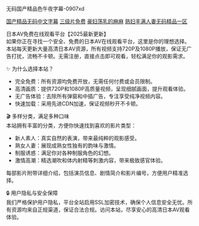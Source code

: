 无码国产精品色午夜字幕-0907xd

<a href="https://heiliaoe8ajia.pages.dev">国产精品无码中文字幕</a>
<a href="https://heiliaoxwd5i8.pages.dev">三级片免费</a>
<a href="https://heiliaoxqkkct.pages.dev">豪妇荡乳的麻麻</a>
<a href="https://heiliaoll4qsx.pages.dev">熟妇丰满人妻无码精品一区</a>

日本AV免费在线观看平台【2025最新更新】  
如果你正在寻找一个安全、免费的日本AV在线观看平台，这里是你的理想选择。本站每天更新大量高清日本AV资源，所有视频支持720P及1080P播放，保证无广告打扰，流畅不卡顿。无需注册，直接点击即可观看，轻松满足你的观影需求。

✨ 为什么选择本站？  
- 完全免费：所有资源均免费开放，无需任何付费或会员限制。  
- 高清画质：提供720P和1080P高质量视频，呈现细腻画面，提升观看体验。  
- 无广告体验：去除所有弹窗和中插广告，专注享受纯净视频内容。  
- 快速加载：采用先进CDN加速，保证视频秒开不卡顿。

🎬 多样分类，满足多种口味  
本站拥有丰富的分类，方便你快速找到喜欢的影片类型：  
- 新人素人：真实自然的表演，带来最纯粹的观影感受。  
- 熟女人妻：展现成熟女性独有的韵味与激情。  
- 制服诱惑：满足你对各种制服角色的幻想。  
- 激情高潮：精选潮吹和体内射精等刺激内容，带来极致感官体验。

每部影片附带详细介绍，包括演员信息、剧情简介和影片编号，方便用户精准选择。

🔒 用户隐私与安全保障  
我们严格保护用户隐私，平台全站启用SSL加密技术，确保个人信息安全无忧。所有资源均来自正规渠道，保证合法合规。访问本站，尽享安心的高清日本AV观看体验。

<span style="display:none;">[Canonical link]( https://github.com/xd588/74107 ）</span>

